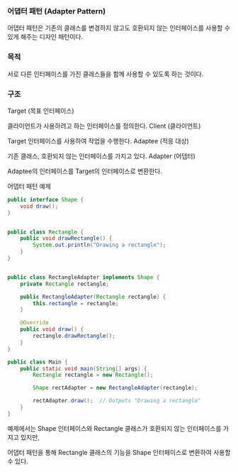 ### 어댑터 패턴 (Adapter Pattern)

어댑터 패턴은 기존의 클래스를 변경하지 않고도 호환되지 않는 인터페이스를 사용할 수 있게 해주는 디자인 패턴이다.

### 목적
서로 다른 인터페이스를 가진 클래스들을 함께 사용할 수 있도록 하는 것이다.

### 구조
Target (목표 인터페이스)

클라이언트가 사용하려고 하는 인터페이스를 정의한다.
Client (클라이언트)

Target 인터페이스를 사용하여 작업을 수행한다.
Adaptee (적응 대상)

기존 클래스, 호환되지 않는 인터페이스를 가지고 있다.
Adapter (어댑터)

Adaptee의 인터페이스를 Target의 인터페이스로 변환한다.


어뎁터 패턴 예제

```java
public interface Shape {
    void draw();
}

```

```java

public class Rectangle {
    public void drawRectangle() {
        System.out.println("Drawing a rectangle");
    }
}

```

```java

public class RectangleAdapter implements Shape {
    private Rectangle rectangle;

    public RectangleAdapter(Rectangle rectangle) {
        this.rectangle = rectangle;
    }

    @Override
    public void draw() {
        rectangle.drawRectangle();
    }
}
```

```java
public class Main {
    public static void main(String[] args) {
        Rectangle rectangle = new Rectangle();

        Shape rectAdapter = new RectangleAdapter(rectangle);

        rectAdapter.draw();  // Outputs "Drawing a rectangle"
    }
}
```

예제에서는 Shape 인터페이스와 Rectangle 클래스가
호환되지 않는 인터페이스를 가지고 있지만, 

어댑터 패턴을 통해 Rectangle 클래스의 기능을 
Shape 인터페이스로 변환하여 사용할 수 있다.
